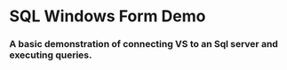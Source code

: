 # SQL Windows Form Demo
### A basic demonstration of connecting VS to an Sql server and executing queries.
